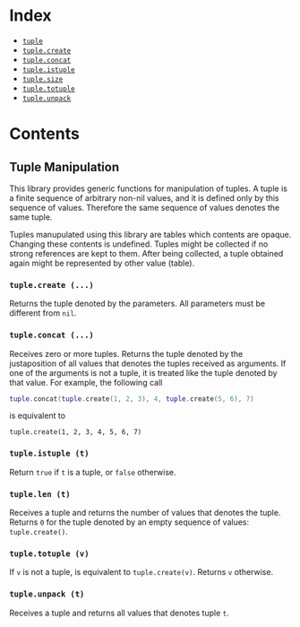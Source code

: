 Index
=====

- [`tuple`](#vararg-manipulation)
- [`tuple.create`](#varargappend-v-)
- [`tuple.concat`](#vararglen-)
- [`tuple.istuple`](#vararginsert-v-i-)
- [`tuple.size`](#varargmap-f-)
- [`tuple.totuple`](#varargpack-)
- [`tuple.unpack`](#varargrange-i-j-)

Contents
========

Tuple Manipulation
-------------------

This library provides generic functions for manipulation of tuples.
A tuple is a finite sequence of arbitrary non-nil values, and it is defined only by this sequence of values.
Therefore the same sequence of values denotes the same tuple.

Tuples manupulated using this library are tables which contents are opaque.
Changing these contents is undefined.
Tuples might be collected if no strong references are kept to them.
After being collected, a tuple obtained again might be represented by other value (table).

### `tuple.create (...)`

Returns the tuple denoted by the parameters.
All parameters must be different from `nil`.

### `tuple.concat (...)`

Receives zero or more tuples.
Returns the tuple denoted by the justaposition of all values that denotes the tuples received as arguments.
If one of the arguments is not a tuple, it is treated like the tuple denoted by that value.
For example, the following call

```lua
tuple.concat(tuple.create(1, 2, 3), 4, tuple.create(5, 6), 7)
```

is equivalent to

```
tuple.create(1, 2, 3, 4, 5, 6, 7)
```

### `tuple.istuple (t)`

Return `true` if `t` is a tuple, or `false` otherwise.

### `tuple.len (t)`

Receives a tuple and returns the number of values that denotes the tuple.
Returns `0` for the tuple denoted by an empty sequence of values: `tuple.create()`.

### `tuple.totuple (v)`

If `v` is not a tuple, is equivalent to `tuple.create(v)`.
Returns `v` otherwise.

### `tuple.unpack (t)`

Receives a tuple and returns all values that denotes tuple `t`.


